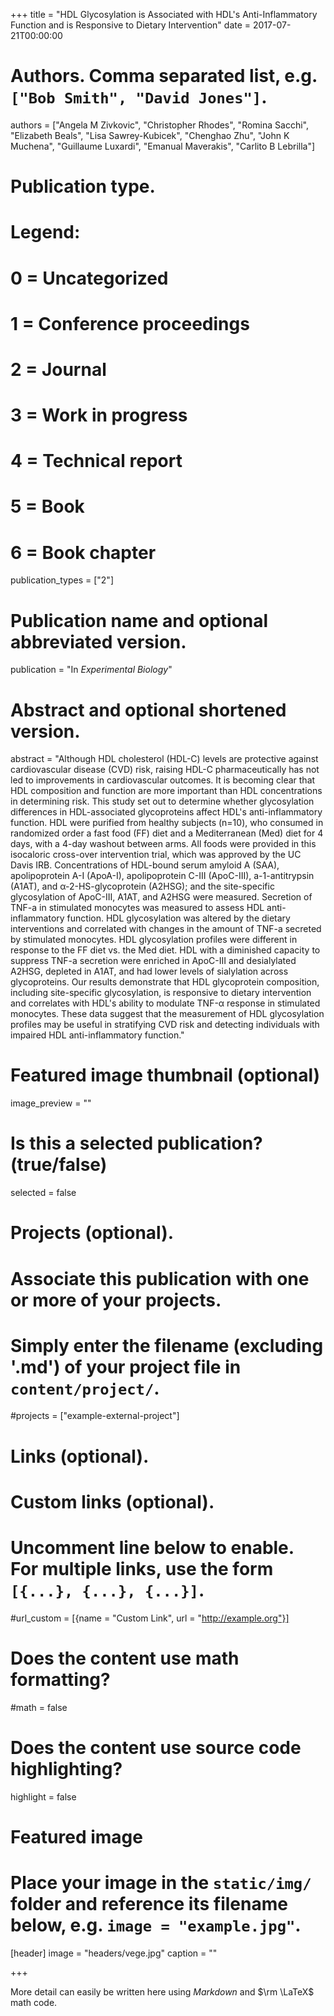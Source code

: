 +++
title = "HDL Glycosylation is Associated with HDL's Anti-Inflammatory Function and is Responsive to Dietary Intervention"
date = 2017-07-21T00:00:00

# Authors. Comma separated list, e.g. `["Bob Smith", "David Jones"]`.
authors = ["Angela M Zivkovic", "Christopher Rhodes", "Romina Sacchi", "Elizabeth Beals", "Lisa Sawrey-Kubicek", "Chenghao Zhu", "John K Muchena", "Guillaume Luxardi", "Emanual Maverakis", "Carlito B Lebrilla"]

# Publication type.
# Legend:
# 0 = Uncategorized
# 1 = Conference proceedings
# 2 = Journal
# 3 = Work in progress
# 4 = Technical report
# 5 = Book
# 6 = Book chapter
publication_types = ["2"]

# Publication name and optional abbreviated version.
publication = "In *Experimental Biology*"

# Abstract and optional shortened version.
abstract = "Although HDL cholesterol (HDL-C) levels are protective against cardiovascular disease (CVD) risk, raising HDL-C pharmaceutically has not led to improvements in cardiovascular outcomes. It is becoming clear that HDL composition and function are more important than HDL concentrations in determining risk. This study set out to determine whether glycosylation differences in HDL-associated glycoproteins affect HDL's anti-inflammatory function. HDL were purified from healthy subjects (n=10), who consumed in randomized order a fast food (FF) diet and a Mediterranean (Med) diet for 4 days, with a 4-day washout between arms. All foods were provided in this isocaloric cross-over intervention trial, which was approved by the UC Davis IRB. Concentrations of HDL-bound serum amyloid A (SAA), apolipoprotein A-I (ApoA-I), apolipoprotein C-III (ApoC-III), a-1-antitrypsin (A1AT), and α-2-HS-glycoprotein (A2HSG); and the site-specific glycosylation of ApoC-III, A1AT, and A2HSG were measured. Secretion of TNF-a in stimulated monocytes was measured to assess HDL anti-inflammatory function. HDL glycosylation was altered by the dietary interventions and correlated with changes in the amount of TNF-a secreted by stimulated monocytes. HDL glycosylation profiles were different in response to the FF diet vs. the Med diet. HDL with a diminished capacity to suppress TNF-a secretion were enriched in ApoC-III and desialylated A2HSG, depleted in A1AT, and had lower levels of sialylation across glycoproteins. Our results demonstrate that HDL glycoprotein composition, including site-specific glycosylation, is responsive to dietary intervention and correlates with HDL's ability to modulate TNF-α response in stimulated monocytes. These data suggest that the measurement of HDL glycosylation profiles may be useful in stratifying CVD risk and detecting individuals with impaired HDL anti-inflammatory function."

# Featured image thumbnail (optional)
image_preview = ""

# Is this a selected publication? (true/false)
selected = false

# Projects (optional).
#   Associate this publication with one or more of your projects.
#   Simply enter the filename (excluding '.md') of your project file in `content/project/`.
#projects = ["example-external-project"]

# Links (optional).

# Custom links (optional).
#   Uncomment line below to enable. For multiple links, use the form `[{...}, {...}, {...}]`.
#url_custom = [{name = "Custom Link", url = "http://example.org"}]

# Does the content use math formatting?
#math = false

# Does the content use source code highlighting?
highlight = false

# Featured image
# Place your image in the `static/img/` folder and reference its filename below, e.g. `image = "example.jpg"`.
[header]
image = "headers/vege.jpg"
caption = ""

+++

More detail can easily be written here using *Markdown* and $\rm \LaTeX$ math code.
